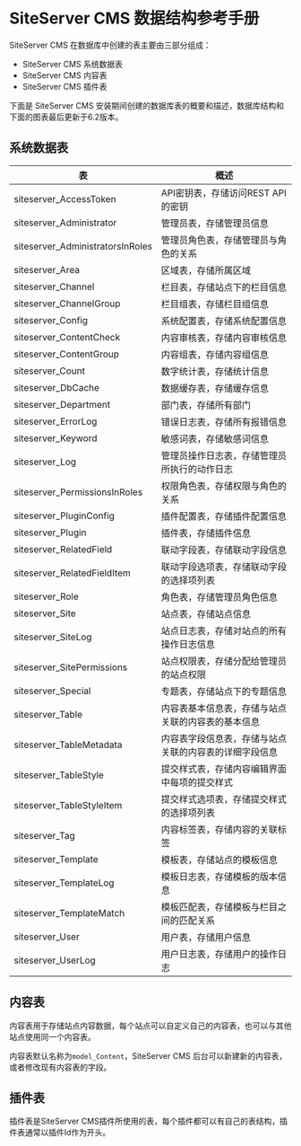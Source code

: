 # SiteServer CMS 数据结构参考手册

SiteServer CMS 在数据库中创建的表主要由三部分组成：

- SiteServer CMS 系统数据表
- SiteServer CMS 内容表
- SiteServer CMS 插件表

下面是 SiteServer CMS 安装期间创建的数据库表的概要和描述，数据库结构和下面的图表最后更新于6.2版本。

## 系统数据表

表  | 概述
------  | ------
siteserver_AccessToken | API密钥表，存储访问REST API的密钥
siteserver_Administrator | 管理员表，存储管理员信息
siteserver_AdministratorsInRoles | 管理员角色表，存储管理员与角色的关系
siteserver_Area | 区域表，存储所属区域
siteserver_Channel | 栏目表，存储站点下的栏目信息
siteserver_ChannelGroup | 栏目组表，存储栏目组信息
siteserver_Config | 系统配置表，存储系统配置信息
siteserver_ContentCheck | 内容审核表，存储内容审核信息
siteserver_ContentGroup | 内容组表，存储内容组信息
siteserver_Count | 数字统计表，存储统计信息
siteserver_DbCache | 数据缓存表，存储缓存信息
siteserver_Department | 部门表，存储所有部门
siteserver_ErrorLog | 错误日志表，存储所有报错信息
siteserver_Keyword | 敏感词表，存储敏感词信息
siteserver_Log | 管理员操作日志表，存储管理员所执行的动作日志
siteserver_PermissionsInRoles | 权限角色表，存储权限与角色的关系
siteserver_PluginConfig | 插件配置表，存储插件配置信息
siteserver_Plugin | 插件表，存储插件信息
siteserver_RelatedField | 联动字段表，存储联动字段信息
siteserver_RelatedFieldItem | 联动字段选项表，存储联动字段的选择项列表
siteserver_Role | 角色表，存储管理员角色信息
siteserver_Site | 站点表，存储站点信息
siteserver_SiteLog | 站点日志表，存储对站点的所有操作日志信息
siteserver_SitePermissions | 站点权限表，存储分配给管理员的站点权限
siteserver_Special | 专题表，存储站点下的专题信息
siteserver_Table | 内容表基本信息表，存储与站点关联的内容表的基本信息
siteserver_TableMetadata | 内容表字段信息表，存储与站点关联的内容表的详细字段信息
siteserver_TableStyle | 提交样式表，存储内容编辑界面中每项的提交样式
siteserver_TableStyleItem | 提交样式选项表，存储提交样式的选择项列表
siteserver_Tag | 内容标签表，存储内容的关联标签
siteserver_Template | 模板表，存储站点的模板信息
siteserver_TemplateLog | 模板日志表，存储模板的版本信息
siteserver_TemplateMatch | 模板匹配表，存储模板与栏目之间的匹配关系
siteserver_User | 用户表，存储用户信息
siteserver_UserLog | 用户日志表，存储用户的操作日志

## 内容表

内容表用于存储站点内容数据，每个站点可以自定义自己的内容表，也可以与其他站点使用同一个内容表。

内容表默认名称为`model_Content`，SiteServer CMS 后台可以新建新的内容表，或者修改现有内容表的字段。

## 插件表

插件表是SiteServer CMS插件所使用的表，每个插件都可以有自己的表结构，插件表通常以插件Id作为开头。